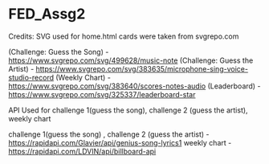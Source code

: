 # FED_Assg2

Credits:
SVG used for home.html cards were taken from svgrepo.com

(Challenge: Guess the Song) - https://www.svgrepo.com/svg/499628/music-note
(Challenge: Guess the Artist) - https://www.svgrepo.com/svg/383635/microphone-sing-voice-studio-record
(Weekly Chart) - https://www.svgrepo.com/svg/383640/scores-notes-audio
(Leaderboard) - https://www.svgrepo.com/svg/325337/leaderboard-star

API Used for challenge 1(guess the song), challenge 2 (guess the artist), weekly chart

challenge 1(guess the song) , challenge 2 (guess the artist) - https://rapidapi.com/Glavier/api/genius-song-lyrics1
weekly chart - https://rapidapi.com/LDVIN/api/billboard-api
